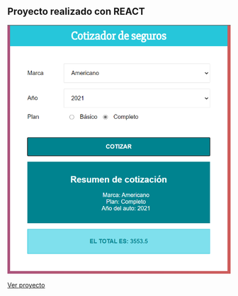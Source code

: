 ## Proyecto realizado con REACT

![captura](https://github.com/alextello/REACT-cotizador-seguros/blob/master/public/1.png?raw=true)

[Ver proyecto](https://cotizador-seguros-alextello.netlify.app/)
